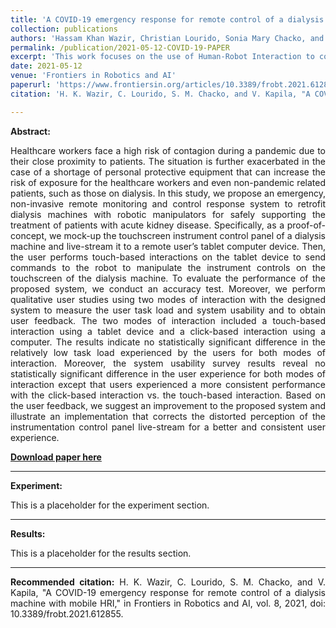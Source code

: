 ```yaml
---
title: 'A COVID-19 emergency response for remote control of a dialysis machine with mobile HRI'
collection: publications
authors: 'Hassam Khan Wazir, Christian Lourido, Sonia Mary Chacko, and Vikram Kapila'
permalink: /publication/2021-05-12-COVID-19-PAPER
excerpt: 'This work focuses on the use of Human-Robot Interaction to control the touchscreen of a dialysis machine .'
date: 2021-05-12
venue: 'Frontiers in Robotics and AI'
paperurl: 'https://www.frontiersin.org/articles/10.3389/frobt.2021.612855/full'
citation: 'H. K. Wazir, C. Lourido, S. M. Chacko, and V. Kapila, "A COVID-19 emergency response for remote control of a dialysis machine with mobile HRI," in Frontiers in Robotics and AI, vol. 8, 2021, doi: 10.3389/frobt.2021.612855.'

---
```

<b> Abstract: </b>
<div style="text-align: justify">
Healthcare workers face a high risk of contagion during a pandemic due to their close proximity to patients. The situation is further exacerbated in the case of a shortage of personal protective equipment that can increase the risk of exposure for the healthcare workers and even non-pandemic related patients, such as those on dialysis. In this study, we propose an emergency, non-invasive remote monitoring and control response system to retrofit dialysis machines with robotic manipulators for safely supporting the treatment of patients with acute kidney disease. Specifically, as a proof-of-concept, we mock-up the touchscreen instrument control panel of a dialysis machine and live-stream it to a remote user’s tablet computer device. Then, the user performs touch-based interactions on the tablet device to send commands to the robot to manipulate the instrument controls on the touchscreen of the dialysis machine. To evaluate the performance of the proposed system, we conduct an accuracy test. Moreover, we perform qualitative user studies using two modes of interaction with the designed system to measure the user task load and system usability and to obtain user feedback. The two modes of interaction included a touch-based interaction using a tablet device and a click-based interaction using a computer. The results indicate no statistically significant difference in the relatively low task load experienced by the users for both modes of interaction. Moreover, the system usability survey results reveal no statistically significant difference in the user experience for both modes of interaction except that users experienced a more consistent performance with the click-based interaction vs. the touch-based interaction. Based on the user feedback, we suggest an improvement to the proposed system and illustrate an implementation that corrects the distorted perception of the instrumentation control panel live-stream for a better and consistent user experience.
</div>

<b>[Download paper here](https://www.frontiersin.org/articles/10.3389/frobt.2021.612855/full)</b>

---
<b> Experiment: </b>
<div style="text-align: justify">
This is a placeholder for the experiment section.
</div>

---
<b> Results: </b>
<div style="text-align: justify">
This is a placeholder for the results section.
</div>

---
<div style="text-align: justify">
<b>Recommended citation:</b> H. K. Wazir, C. Lourido, S. M. Chacko, and V. Kapila, "A COVID-19 emergency response for remote control of a dialysis machine with mobile HRI," in Frontiers in Robotics and AI, vol. 8, 2021, doi: 10.3389/frobt.2021.612855.
</div>
